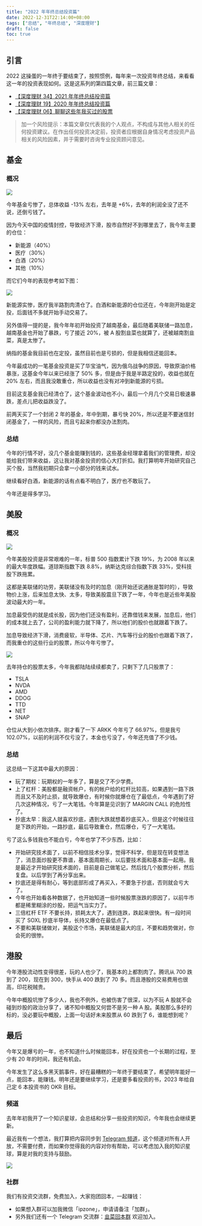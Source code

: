 ```yaml
---
title: "2022 年年终总结投资篇"
date: 2022-12-31T22:14:00+08:00
tags: ["总结", "年终总结", "深度理财"]
draft: false
toc: true
---
```


## 引言

2022 这操蛋的一年终于要结束了，按照惯例，每年来一次投资年终总结，来看看这一年的投资表现如何。这是这系列的第四篇文章，前三篇文章：

- [【深度理财 34】2021 年年终总结投资篇](https://blog.forecho.com/financedeep-34.html)
- [【深度理财 19】2020 年年终总结投资篇](https://blog.forecho.com/financedeep-19.html)
- [【深度理财 06】聊聊这些年我买过的股票](https://blog.forecho.com/financedeep-06.html)

> 加一个风险提示：本篇文章仅代表我的个人观点，不构成与其他人相关的任何投资建议。在作出任何投资决定前，投资者应根据自身情况考虑投资产品相关的风险因素，并于需要时咨询专业投资顾问意见。

## 基金

### 概况

![](https://blog-1251237404.cos.ap-guangzhou.myqcloud.com/20221231t8bD5U.JPG)

今年基金亏惨了，总体收益 -13% 左右，去年是 +6%，去年的利润全没了还不说，还倒亏钱了。

因为今天中国的疫情封控，导致经济下滑，股市自然好不到哪里去了，我今年主要的仓位：

- 新能源（40%）
- 医疗（30%）
- 白酒（20%）
- 其他（10%）

<!--more-->

而它们今年的表现参考如下图：

![](https://blog-1251237404.cos.ap-guangzhou.myqcloud.com/20221231V5A93i.PNG!m)

新能源实惨，医疗我半路割肉清仓了。白酒和新能源的仓位还在，今年刚开始是定投，后面钱不多就开始手动交易了。

另外值得一提的是，我今年年初开始投资了越南基金，最后随着美联储一路加息，越南基金也开始了暴跌，亏了接近 20%，被 A 股割韭菜也就算了，还被越南割韭菜，真是太惨了。

纳指的基金我目前也在定投，虽然目前也是亏损的，但是我相信还能回本。

今年最成功的一笔基金投资是买了华宝油气，因为俄乌战争的原因，导致原油价格暴涨，这基金今年以来已经涨了 50% 多，但是由于我是半路定投的，收益也就在 20% 左右，而且我没敢重仓，所以收益也没有对冲到新能源的亏损。

目前这支基金我已经清仓了，这个基金波动也不小，最后一个月几个交易日极速暴跌，差点儿把收益跌没了。

前两天买了一个封闭 2 年的基金，年中到期，暴亏快 20%，所以还是不要迷信封闭基金了，一样的风险，而且亏起来你都没办法割肉。

### 总结

今年的行情不好，没几个基金能赚到钱的，这些基金经理拿着我们的管理费，却没能给我们带来收益，这让我对基金投资的信心大打折扣。我打算明年开始研究自己买个股，当然我初期只会拿一小部分的钱来试水。

继续看好白酒，新能源的话有点看不明白了，医疗也不敢玩了。

今年还是得多学习。

## 美股

### 概况

![](https://blog-1251237404.cos.ap-guangzhou.myqcloud.com/20230102Gqozn6.PNG!m)

今年美股投资是非常艰难的一年，标普 500 指数累计下跌 19%，为 2008 年以来的最大年度跌幅。道琼斯指数下跌 8.8%，纳斯达克综合指数下跌 33%，受科技股下跌拖累。

这都是美联储的功劳，美联储没有及时的加息（刚开始还说通胀是暂时的），导致物价上涨，后来加息太快、太多，导致美股震旦下跌了一年，今年也是近些年美股波动最大的一年。

加息最受伤的就是成长股，因为他们还没有盈利，还靠借钱来发展，加息后，他们的成本就上去了，公司的盈利能力就下降了，所以他们的股价也就跟着下跌了。

加息导致经济下滑，消费疲软，半导体、芯片、汽车等行业的股价也跟着下跌了，而我重仓的这些行业的股票，所以今年亏惨了。

![](https://img.forecho.com/Byjrcw.png)

去年持仓的股票太多，今年我都陆陆续续都卖了，只剩下了几只股票了：

- TSLA
- NVDA
- AMD
- DDOG
- TTD
- NET
- SNAP

仓位从大到小依次排序。刚才看了一下 ARKK 今年亏了 66.97%，但是我亏 102.07%，以前的利润不仅亏没了，本金也亏没了，今年还充值了不少钱。

### 总结

这总结一下这其中最大的原因：

- 玩了期权：玩期权的一年多了，算是交了不少学费。
- 上了杠杆：美股都是融资帐户，有的帐户给的杠杆比较高，如果遇到一路下跌而且又不及时止损，就导致爆仓，有时候你就爆仓在了最低点，今年遇到了好几次这种情况，亏了一大笔钱。今年算是见识到了 MARGIN CALL 的危险性了。
- 抄底太早：我这人就喜欢抄底，遇到大跌就想着抄底买入，但是这个时候往往是下跌的开始，一路抄底，最后导致重仓，然后爆仓，亏了一大笔钱。

亏了这么多钱我也不能白亏，今年也学了不少东西，比如：

- 开始研究技术面了，以前不相信技术分享，觉得不科学，但是现在转变想法了，消息面炒股更不靠谱，基本面周期长，以后要技术面和基本面一起用。我是最近才开始研究技术面的，目前是自己做笔记，然后找几个股票分析，然后复盘。以后学到了再分享出来。
- 抄底还是得有耐心，等到底部形成了再买入，不要急于抄底，否则就会亏大了。
- 今年也开始看各种数据了，也开始知道一些时候股票涨跌的原因了，以前牛市都是稀里糊涂的炒股，把运气当实力了。
- 三倍杠杆 ETF 不要长持，损耗太大了，遇到连跌，跌起来很快。有一段时间买了 SOXL 抄底半导体，长持又爆仓在最低点了。
- 不要和美联储做对，美股这个市场，美联储是最大的庄，不要和趋势做对，你会死的很惨。


## 港股

今年港股流动性变得很差，玩的人也少了，我基本的上都割肉了。腾讯从 700 跌到了 200，现在到 300，快手从 400 跌到了 70 多。而且港股的交易费用也很高，印花税贼贵。

今年中概股坑惨了多少人，我也不例外，也被伤害了很深，以为不玩 A 股就不会碰到炒股的政治分享了，诸不知中概股又何尝不是另一种 A 股。美股那么多好的标的，没必要玩中概股，上面一句话好未来股票从 60 跌到了 6，谁能想到呢？

## 最后

今年又是爆亏的一年，也不知道什么时候能回本，好在投资也一个长期的过程，至少有 20 年的时间，我还有机会。

今年发生了这么多黑天鹅事件，好在最糟糕的一年终于要结束了，希望明年能好一点，能回本，能赚钱。明年还是要继续学习，还是要多看投资的书，2023 年给自己定 6 本投资书的 OKR 目标。

### 频道

去年年初我开了一个知识星球，会总结和分享一些投资的知识，今年我也会继续更新。

最近我有一个想法，我打算把内容同步到 [Telegram 频道](https://t.me/CaiRebirth)，这个频道对所有人开放，不需要付费，而如果你觉得我的内容对你有帮助，可以考虑加入我的知识星球，算是对我的支持与鼓励。

![](https://blog-1251237404.cos.ap-guangzhou.myqcloud.com/202301011rAMvL.png!m)

### 社群

我们有投资交流群，免费加入，大家抱团回本，一起赚钱：

- 如果想入群可以加我微信「ipzone」，申请请备注「加群」。
- 另外我们还有一个 Telegram 交流群：[韭菜回本群](https://t.me/BaoFuTogether) 欢迎加入。

